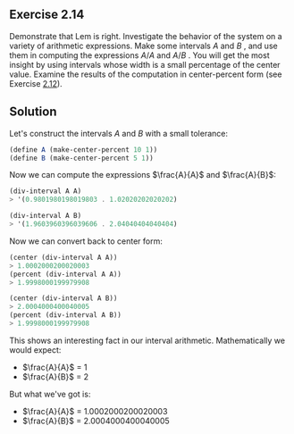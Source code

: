 ## Exercise 2.14

Demonstrate that Lem is right. Investigate the behavior of the system on a variety of arithmetic expressions. Make some intervals $A$
and $B$
, and use them in computing the expressions $A/A$
and $A/B$
. You will get the most insight by using intervals whose width is a small percentage of the center value. Examine the results of the computation in center-percent form (see Exercise [2.12](./2.12.md)).

## Solution

Let's construct the intervals $A$ and $B$ with a small tolerance:

```scheme
(define A (make-center-percent 10 1))
(define B (make-center-percent 5 1))
```

Now we can compute the expressions $\frac{A}{A}$ and $\frac{A}{B}$:

```scheme
(div-interval A A)
> '(0.9801980198019803 . 1.02020202020202)

(div-interval A B)
> '(1.9603960396039606 . 2.04040404040404)
```

Now we can convert back to center form:

```scheme
(center (div-interval A A))
> 1.0002000200020003
(percent (div-interval A A))
> 1.9998000199979908
```

```scheme
(center (div-interval A B))
> 2.0004000400040005
(percent (div-interval A B))
> 1.9998000199979908
```

This shows an interesting fact in our interval arithmetic. Mathematically we would expect:

- $\frac{A}{A}$ = 1
- $\frac{A}{B}$ = 2

But what we've got is:

- $\frac{A}{A}$ = 1.0002000200020003
- $\frac{A}{B}$ = 2.0004000400040005
